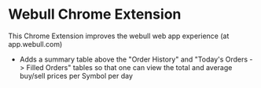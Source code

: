 # Webull Chrome Extension

This Chrome Extension improves the webull web app experience (at app.webull.com)

* Adds a summary table above the "Order History" and "Today's Orders -> Filled Orders" tables so that one can view the total and average buy/sell prices per Symbol per day
